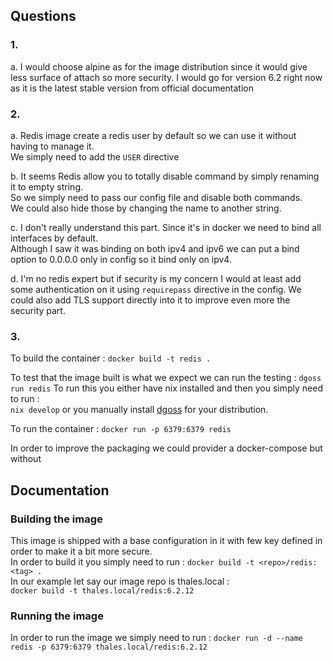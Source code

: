 ## Questions 
### 1.

a. I would choose alpine as for the image distribution since it would give less surface of attach so more security. 
   I would go for version 6.2 right now as it is the latest stable version from official documentation

### 2. 
a. Redis image create a redis user by default so we can use it without having to manage it.  
   We simply need to add the `USER` directive

b. It seems Redis allow you to totally disable command by simply renaming it to empty string.   
   So we simply need to pass our config file and disable both commands.   
   We could also hide those by changing the name to another string. 

c. I don't really understand this part. Since it's in docker we need to bind all interfaces by default.   
   Although I saw it was binding on both ipv4 and ipv6 we can put a bind option to 0.0.0.0 only in config so it bind only on ipv4. 

d. I'm no redis expert but if security is my concern I would at least add some authentication on it using `requirepass` directive in the config. 
   We could also add TLS support directly into it to improve even more the security part. 

### 3.
To build the container : 
`docker build -t redis .`

To test that the image built is what we expect we can run the testing : 
`dgoss run redis`
To run this you either have nix installed and then you simply need to run :  
`nix develop`
or you manually install [dgoss](https://github.com/goss-org/goss/tree/master/extras/dgoss) for your distribution. 

To run the container : 
`docker run -p 6379:6379 redis`


In order to improve the packaging we could provider a docker-compose but without


## Documentation 

### Building the image

This image is shipped with a base configuration in it with few key defined in order to make it a bit more secure.  
In order to build it you simply need to run : `docker build -t <repo>/redis:<tag> .`  
In our example let say our image repo is thales.local :  
`docker build -t thales.local/redis:6.2.12`


### Running the image

In order to run the image we simply need to run : `docker run -d --name redis -p 6379:6379 thales.local/redis:6.2.12`
